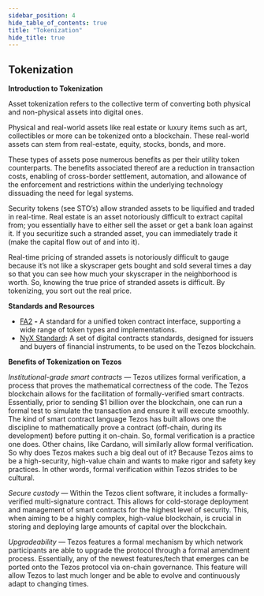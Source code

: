 ```yaml
---
sidebar_position: 4
hide_table_of_contents: true
title: "Tokenization"
hide_title: true
---
```


## Tokenization

**Introduction to Tokenization**

Asset tokenization refers to the collective term of converting both physical and non-physical assets into digital ones. 

Physical and real-world assets like real estate or luxury items such as art, collectibles or more can be tokenized onto a blockchain. These real-world assets can stem from real-estate, equity, stocks, bonds, and more. 

These types of assets pose numerous benefits as per their utility token counterparts. The benefits associated thereof are a reduction in transaction costs, enabling of cross-border settlement, automation, and allowance of the enforcement and restrictions within the underlying technology dissuading the need for legal systems.

Security tokens \(see STO’s\) allow stranded assets to be liquified and traded in real-time. Real estate is an asset notoriously difficult to extract capital from; you essentially have to either sell the asset or get a bank loan against it. If you securitize such a stranded asset, you can immediately trade it \(make the capital flow out of and into it\).

Real-time pricing of stranded assets is notoriously difficult to gauge because it’s not like a skyscraper gets bought and sold several times a day so that you can see how much your skyscraper in the neighborhood is worth. So, knowing the true price of stranded assets is difficult. By tokenizing, you sort out the real price.

**Standards and Resources**

* [FA2](https://gitlab.com/tzip/tzip/-/blob/master/proposals/tzip-12/tzip-12.md) **-** A standard for a unified token contract interface, supporting a wide range of token types and implementations.
* [NyX Standard](https://gitlab.com/equisafe/nyx)**:** A set of digital contracts standards, designed for issuers and buyers of financial instruments, to be used on the Tezos blockchain.

**Benefits of Tokenization on Tezos**  
  
_Institutional-grade smart contracts_ — Tezos utilizes formal verification, a process that proves the mathematical correctness of the code. The Tezos blockchain allows for the facilitation of formally-verified smart contracts. Essentially, prior to sending $1 billion over the blockchain, one can run a formal test to simulate the transaction and ensure it will execute smoothly. The kind of smart contract language Tezos has built allows one the discipline to mathematically prove a contract \(off-chain, during its development\) before putting it on-chain. So, formal verification is a practice one does. Other chains, like Cardano, will similarly allow formal verification. So why does Tezos makes such a big deal out of it? Because Tezos aims to be a high-security, high-value chain and wants to make rigor and safety key practices. In other words, formal verification within Tezos strides to be cultural.

_Secure custody_ — Within the Tezos client software, it includes a formally-verified multi-signature contract. This allows for cold-storage deployment and management of smart contracts for the highest level of security. This, when aiming to be a highly complex, high-value blockchain, is crucial in storing and deploying large amounts of capital over the blockchain.

_Upgradeability_ — Tezos features a formal mechanism by which network participants are able to upgrade the protocol through a formal amendment process. Essentially, any of the newest features/tech that emerges can be ported onto the Tezos protocol via on-chain governance. This feature will allow Tezos to last much longer and be able to evolve and continuously adapt to changing times.

  
  



